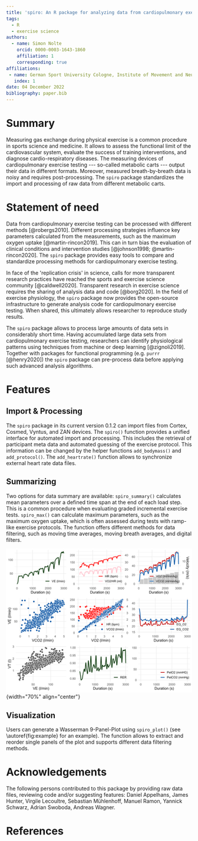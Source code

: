 ```yaml
---
title: 'spiro: An R package for analyzing data from cardiopulmonary exercise testing'
tags:
  - R
  - exercise science
authors:
  - name: Simon Nolte
    orcid: 0000-0003-1643-1860
    affiliation: 1
    corresponding: true
affiliations:
 - name: German Sport University Cologne, Institute of Movement and Neurosciences
   index: 1
date: 04 December 2022
bibliography: paper.bib
---
```


# Summary

Measuring gas exchange during physical exercise is a common procedure in sports science and medicine. It allows to assess the functional limit of the cardiovascular system, evaluate the success of training interventions, and diagnose cardio-respiratory diseases. The measuring devices of cardiopulmonary exercise testing --- so-called metabolic carts --- output their data in different formats. Moreover, measured breath-by-breath data is noisy and requires post-processing. The `spiro` package standardizes the import and processing of raw data from different metabolic carts.

# Statement of need

Data from cardiopulmonary exercise testing can be processed with different methods [@robergs2010]. Different processing strategies influence key parameters calculated from the measurements, such as the maximum oxygen uptake [@martin-rincon2019]. This can in turn bias the evaluation of clinical conditions and intervention studies [@johnson1998; @martin-rincon2020]. The `spiro` package provides easy tools to compare and standardize processing methods for cardiopulmonary exercise testing.

In face of the 'replication crisis' in science, calls for more transparent research practices have reached the sports and exercise science community [@caldwell2020]. Transparent research in exercise science requires the sharing of analysis data and code [@borg2020]. In the field of exercise physiology, the `spiro` package now provides the open-source infrastructure to generate analysis code for cardiopulmonary exercise testing. When shared, this ultimately allows researcher to reproduce study results.

The `spiro` package allows to process large amounts of data sets in considerably short time. Having accumulated large data sets from cardiopulmonary exercise testing, researchers can identify physiological patterns using techniques from machine or deep learning [@zignoli2019]. Together with packages for functional programming (e.g. `purrr` [@henry2020]) the `spiro` package can pre-process data before applying such advanced analysis algorithms.

# Features

## Import & Processing

The `spiro` package in its current version 0.1.2 can import files from Cortex, Cosmed, Vyntus, and ZAN devices. The `spiro()` function provides a unified interface for automated import and processing. This includes the retrieval of participant meta data and automated guessing of the exercise protocol. This information can be changed by the helper functions `add_bodymass()` and `add_protocol()`. The `add_heartrate()` function allows to synchronize external heart rate data files.

## Summarizing

Two options for data summary are available: `spiro_summary()` calculates mean parameters over a defined time span at the end of each load step. This is a common procedure when evaluating graded incremental exercise tests. `spiro_max()` can calculate maximum parameters, such as the maximum oxygen uptake, which is often assessed during tests with ramp-like exercise protocols. The function offers different methods for data filtering, such as moving time averages, moving breath averages, and digital filters.

![Example Wasserman 9-Panel-Plot generated by `spiro_plot()`.\label{fig:example}](Fig1.png){width="70%" align="center"}

## Visualization

Users can generate a Wasserman 9-Panel-Plot using `spiro_plot()` (see \autoref{fig:example} for an example). The function allows to extract and reorder single panels of the plot and supports different data filtering methods.

# Acknowledgements

The following persons contributed to this package by providing raw data files, reviewing code and/or suggesting features: 
Daniel Appelhans, James Hunter, Virgile Lecoultre, Sebastian Mühlenhoff, Manuel Ramon, Yannick Schwarz, Adrian Swoboda, Andreas Wagner.

# References
